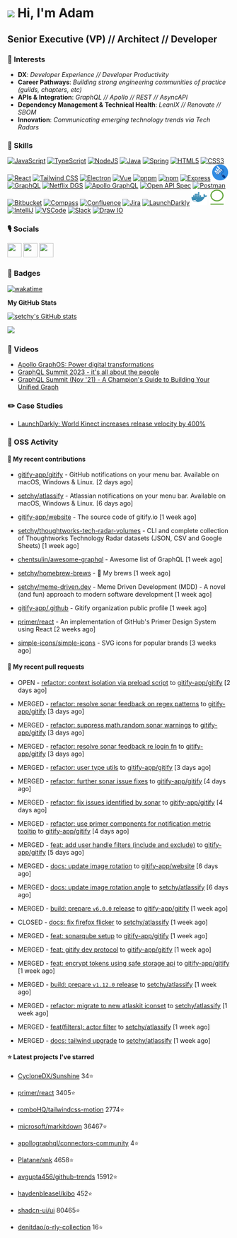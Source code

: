 ![](https://user-images.githubusercontent.com/18350557/176309783-0785949b-9127-417c-8b55-ab5a4333674e.gif) Hi, I'm Adam
============================================================================================================================

Senior Executive (VP) // Architect // Developer
-----------------------------------------------

### 🔭 Interests

- **DX**: *Developer Experience // Developer Productivity*
- **Career Pathways**: *Building strong engineering communities of practice (guilds, chapters, etc)*
- **APIs & Integration**: *GraphQL // Apollo // REST // AsyncAPI*
- **Dependency Management & Technical Health**: *LeanIX // Renovate // SBOM*
- **Innovation**: *Communicating emerging technology trends via Tech Radars*

### 💪 Skills

<p align="left">
  <a href="https://developer.mozilla.org/en-US/docs/Web/JavaScript" target="_blank" rel="noreferrer"><img src="https://raw.githubusercontent.com/danielcranney/readme-generator/main/public/icons/skills/javascript-colored.svg" width="36" height="36" alt="JavaScript" /></a>
  <a href="https://www.typescriptlang.org/" target="_blank" rel="noreferrer"><img src="https://raw.githubusercontent.com/danielcranney/readme-generator/main/public/icons/skills/typescript-colored.svg" width="36" height="36" alt="TypeScript" /></a>
  <a href="https://nodejs.org/en/" target="_blank" rel="noreferrer"><img src="https://raw.githubusercontent.com/danielcranney/readme-generator/main/public/icons/skills/nodejs-colored.svg" width="36" height="36" alt="NodeJS" /></a>
  <a href="https://www.oracle.com/java/" target="_blank" rel="noreferrer"><img src="https://raw.githubusercontent.com/danielcranney/readme-generator/main/public/icons/skills/java-colored.svg" width="36" height="36" alt="Java" /></a>
  <a href="https://spring.io/" target="_blank" rel="noreferrer"><img src="https://cdn.worldvectorlogo.com/logos/spring-3.svg" width="36" height="36" alt="Spring" /></a> 
  <a href="https://developer.mozilla.org/en-US/docs/Glossary/HTML5" target="_blank" rel="noreferrer"><img src="https://raw.githubusercontent.com/danielcranney/readme-generator/main/public/icons/skills/html5-colored.svg" width="36" height="36" alt="HTML5" /></a>
  <a href="https://www.w3.org/TR/CSS/#css" target="_blank" rel="noreferrer"><img src="https://raw.githubusercontent.com/danielcranney/readme-generator/main/public/icons/skills/css3-colored.svg" width="36" height="36" alt="CSS3" /></a>
  <a href="https://react.dev/" target="_blank" rel="noreferrer"><img src="https://cdn.worldvectorlogo.com/logos/react-2.svg" width="36" height="36" alt="React" /></a>
  <a href="https://tailwindcss.com/" target="_blank" rel="noreferrer"><img src="https://cdn.worldvectorlogo.com/logos/tailwind-css-2.svg" width="36" height="36" alt="Tailwind CSS" /></a>
  <a href="https://www.electronjs.org/" target="_blank" rel="noreferrer"><img src="https://cdn.worldvectorlogo.com/logos/electron-1.svg" width="36" height="36" alt="Electron" /></a>
  <a href="https://vuejs.org/" target="_blank" rel="noreferrer"><img src="https://cdn.worldvectorlogo.com/logos/vue-9.svg" width="36" height="36" alt="Vue" /></a>
  <a href="https://pnpm.io/" target="_blank" rel="noreferrer"><img src="https://encrypted-tbn0.gstatic.com/images?q=tbn:ANd9GcSGcwBnoTNg212cvEclMX-_qRw_P-_odFp3aafVal77Hg&s" width="36" height="36" alt="pnpm" /></a>
  <a href="https://www.npmjs.com/" target="_blank" rel="noreferrer"><img src="https://cdn.worldvectorlogo.com/logos/npm-square-red-1.svg" width="36" height="36" alt="npm" /></a>
  <a href="https://expressjs.com/" target="_blank" rel="noreferrer"><img src="https://raw.githubusercontent.com/danielcranney/readme-generator/main/public/icons/skills/express-colored.svg" width="36" height="36" alt="Express" /></a>
  <a href="https://docs.renovatebot.com/" target="_blank" rel="noreferrer"><img src="https://raw.githubusercontent.com/renovatebot/renovate/refs/heads/main/docs/usage/assets/images/logo.png" width="36" height="36" alt="Renovate" /></a>
  <a href="https://graphql.org/" target="_blank" rel="noreferrer"><img src="https://raw.githubusercontent.com/danielcranney/readme-generator/main/public/icons/skills/graphql-colored.svg" width="36" height="36" alt="GraphQL" /></a>
  <a href="https://netflix.github.io/dgs/" target="_blank" rel="noreferrer"><img src="https://raw.githubusercontent.com/Netflix/dgs/main/docs/images/dgs-framework-brand/Icon/dgs-icon--blue.svg" width="36" height="36" alt="Netflix DGS" /></a>
  <a href="https://apollographql.com/" target="_blank" rel="noreferrer"><img src="https://cdn.worldvectorlogo.com/logos/apollo-graphql-compact.svg" width="36" height="36" alt="Apollo GraphQL" /></a>
  <a href="https://swagger.io/specification/" target="_blank" rel="noreferrer"><img src="https://cdn.worldvectorlogo.com/logos/openapi-1.svg" width="36" height="36" alt="Open API Spec" /></a>
  <a href="https://www.postman.com//" target="_blank" rel="noreferrer"><img src="https://cdn.worldvectorlogo.com/logos/postman.svg" width="36" height="36" alt="Postman" /></a>
  <a href="https://www.atlassian.com/software/bitbucket" target="_blank" rel="noreferrer"><img src="https://cdn.worldvectorlogo.com/logos/bitbucket-icon.svg" width="36" height="36" alt="Bitbucket" /></a>
  <a href="https://www.atlassian.com/software/compass" target="_blank" rel="noreferrer"><img src="https://cdn.worldvectorlogo.com/logos/atlassian-compass-1.svg" width="36" height="36" alt="Compass" /></a>
  <a href="https://www.atlassian.com/software/confluence" target="_blank" rel="noreferrer"><img src="https://cdn.worldvectorlogo.com/logos/confluence-1.svg" width="36" height="36" alt="Confluence" /></a>
  <a href="https://www.atlassian.com/software/jira" target="_blank" rel="noreferrer"><img src="https://cdn.worldvectorlogo.com/logos/jira-1.svg" width="36" height="36" alt="Jira" /></a>
  <a href="https://launchdarkly.com/" target="_blank" rel="noreferrer"><img src="https://cdn.worldvectorlogo.com/logos/launchdarkly-2.svg" width="36" height="36" alt="LaunchDarkly" /></a>
  <a href="https://docker.com/" target="_blank" rel="noreferrer"><img src="https://raw.githubusercontent.com/nx211/homer-icons/master/png/docker.png" width="36" height="36" alt="Docker" /></a>
  <a href="https://jfrog.com/artifactory/" target="_blank" rel="noreferrer"><img src="https://raw.githubusercontent.com/nx211/homer-icons/master/png/artifactory.png" width="36" height="36" alt="Artifactory" /></a>
  <a href="https://www.jetbrains.com/idea/" target="_blank" rel="noreferrer"><img src="https://cdn.worldvectorlogo.com/logos/intellij-idea-1.svg" width="36" height="36" alt="IntelliJ" /></a>
  <a href="https://code.visualstudio.com/" target="_blank" rel="noreferrer"><img src="https://cdn.worldvectorlogo.com/logos/visual-studio-code-1.svg" width="36" height="36" alt="VSCode" /></a>
  <a href="https://slack.com/" target="_blank" rel="noreferrer"><img src="https://cdn.worldvectorlogo.com/logos/slack-new-logo.svg" width="36" height="36" alt="Slack" /></a>
  <a href="https://drawio-app.com/" target="_blank" rel="noreferrer"><img src="https://cdn.worldvectorlogo.com/logos/draw-io.svg" width="36" height="36" alt="Draw IO" /></a>
</p>

                      

### 🎙️ Socials
                  
<p align="left">
  <a href="https://www.github.com/setchy" target="_blank" rel="noreferrer"><img src="https://raw.githubusercontent.com/danielcranney/readme-generator/main/public/icons/socials/github.svg" width="32" height="32" /></a>
  <a href="https://www.linkedin.com/in/adamsetch" target="_blank" rel="noreferrer"><img src="https://raw.githubusercontent.com/danielcranney/readme-generator/main/public/icons/socials/linkedin.svg" width="32" height="32" /></a>
  <a href="https://www.twitter.com/setchy87" target="_blank" rel="noreferrer"><img src="https://raw.githubusercontent.com/danielcranney/readme-generator/main/public/icons/socials/twitter.svg" width="32" height="32" /></a>
</p>

### 📛 Badges

[![wakatime](https://wakatime.com/badge/user/2b948ae2-4be1-4020-8a57-7de60b53fe1d.svg)](https://wakatime.com/@2b948ae2-4be1-4020-8a57-7de60b53fe1d)

<b>My GitHub Stats</b>

<a href="http://www.github.com/setchy"><img src="https://github-readme-stats.vercel.app/api?username=setchy&show_icons=true&hide=&count_private=true&title_color=0891b2&text_color=ffffff&icon_color=0891b2&bg_color=1c1917&hide_border=true&show_icons=true" alt="setchy's GitHub stats" /></a>

<a href="http://www.github.com/setchy"><img src="https://github-readme-streak-stats.herokuapp.com/?user=setchy&stroke=ffffff&background=1c1917&ring=0891b2&fire=0891b2&currStreakNum=ffffff&currStreakLabel=0891b2&sideNums=ffffff&sideLabels=ffffff&dates=ffffff&hide_border=true" /></a>

### 📼 Videos

- [Apollo GraphOS: Power digital transformations](https://www.apollographql.com/enterprise?wvideo=4fu2lsjssc)
- [GraphQL Summit 2023 - it's all about the people](https://www.youtube.com/watch?v=090IWEcHbJc)
- [GraphQL Summit (Nov '21) - A Champion's Guide to Building Your Unified Graph](https://www.apollographql.com/events/roundtable/graphql-summit-november-2021/a-champions-guide-to-building-your-unified-graph)

### ✏️ Case Studies

- [LaunchDarkly: World Kinect increases release velocity by 400%](https://launchdarkly.com/case-studies/world-kinect/)

### 🎯 OSS Activity
#### 🚀 My recent contributions



- [gitify-app/gitify](https://github.com/gitify-app/gitify) - GitHub notifications on your menu bar. Available on macOS, Windows &amp; Linux. [2 days ago]

- [setchy/atlassify](https://github.com/setchy/atlassify) - Atlassian notifications on your menu bar. Available on macOS, Windows &amp; Linux.  [6 days ago]

- [gitify-app/website](https://github.com/gitify-app/website) - The source code of gitify.io [1 week ago]

- [setchy/thoughtworks-tech-radar-volumes](https://github.com/setchy/thoughtworks-tech-radar-volumes) - CLI and complete collection of Thoughtworks Technology Radar datasets (JSON, CSV and Google Sheets) [1 week ago]

- [chentsulin/awesome-graphql](https://github.com/chentsulin/awesome-graphql) - Awesome list of GraphQL [1 week ago]

- [setchy/homebrew-brews](https://github.com/setchy/homebrew-brews) - 🍻 My brews [1 week ago]

- [setchy/meme-driven.dev](https://github.com/setchy/meme-driven.dev) - Meme Driven Development (MDD) - A novel (and fun) approach to modern software development [1 week ago]

- [gitify-app/.github](https://github.com/gitify-app/.github) - Gitify organization public profile [1 week ago]

- [primer/react](https://github.com/primer/react) - An implementation of GitHub&#39;s Primer Design System using React [2 weeks ago]

- [simple-icons/simple-icons](https://github.com/simple-icons/simple-icons) - SVG icons for popular brands [3 weeks ago]

#### 🎉 My recent pull requests



- OPEN - [refactor: context isolation via preload script](https://github.com/gitify-app/gitify/pull/1826) to [gitify-app/gitify](https://github.com/gitify-app/gitify) [2 days ago]

- MERGED - [refactor: resolve sonar feedback on regex patterns](https://github.com/gitify-app/gitify/pull/1825) to [gitify-app/gitify](https://github.com/gitify-app/gitify) [3 days ago]

- MERGED - [refactor: suppress math.random sonar warnings](https://github.com/gitify-app/gitify/pull/1824) to [gitify-app/gitify](https://github.com/gitify-app/gitify) [3 days ago]

- MERGED - [refactor: resolve sonar feedback re login fn](https://github.com/gitify-app/gitify/pull/1823) to [gitify-app/gitify](https://github.com/gitify-app/gitify) [3 days ago]

- MERGED - [refactor: user type utils](https://github.com/gitify-app/gitify/pull/1820) to [gitify-app/gitify](https://github.com/gitify-app/gitify) [3 days ago]

- MERGED - [refactor: further sonar issue fixes](https://github.com/gitify-app/gitify/pull/1819) to [gitify-app/gitify](https://github.com/gitify-app/gitify) [4 days ago]

- MERGED - [refactor: fix issues identified by sonar](https://github.com/gitify-app/gitify/pull/1818) to [gitify-app/gitify](https://github.com/gitify-app/gitify) [4 days ago]

- MERGED - [refactor: use primer components for notification metric tooltip](https://github.com/gitify-app/gitify/pull/1814) to [gitify-app/gitify](https://github.com/gitify-app/gitify) [4 days ago]

- MERGED - [feat: add user handle filters (include and exclude)](https://github.com/gitify-app/gitify/pull/1813) to [gitify-app/gitify](https://github.com/gitify-app/gitify) [5 days ago]

- MERGED - [docs: update image rotation](https://github.com/gitify-app/website/pull/337) to [gitify-app/website](https://github.com/gitify-app/website) [6 days ago]

- MERGED - [docs: update image rotation angle](https://github.com/setchy/atlassify/pull/609) to [setchy/atlassify](https://github.com/setchy/atlassify) [6 days ago]

- MERGED - [build: prepare `v6.0.0` release](https://github.com/gitify-app/gitify/pull/1806) to [gitify-app/gitify](https://github.com/gitify-app/gitify) [1 week ago]

- CLOSED - [docs: fix firefox flicker](https://github.com/setchy/atlassify/pull/607) to [setchy/atlassify](https://github.com/setchy/atlassify) [1 week ago]

- MERGED - [feat: sonarqube setup](https://github.com/gitify-app/gitify/pull/1805) to [gitify-app/gitify](https://github.com/gitify-app/gitify) [1 week ago]

- MERGED - [feat: gitify dev protocol](https://github.com/gitify-app/gitify/pull/1801) to [gitify-app/gitify](https://github.com/gitify-app/gitify) [1 week ago]

- MERGED - [feat: encrypt tokens using safe storage api](https://github.com/gitify-app/gitify/pull/1800) to [gitify-app/gitify](https://github.com/gitify-app/gitify) [1 week ago]

- MERGED - [build: prepare `v1.12.0` release](https://github.com/setchy/atlassify/pull/595) to [setchy/atlassify](https://github.com/setchy/atlassify) [1 week ago]

- MERGED - [refactor: migrate to new atlaskit iconset](https://github.com/setchy/atlassify/pull/594) to [setchy/atlassify](https://github.com/setchy/atlassify) [1 week ago]

- MERGED - [feat(filters): actor filter](https://github.com/setchy/atlassify/pull/591) to [setchy/atlassify](https://github.com/setchy/atlassify) [1 week ago]

- MERGED - [docs: tailwind upgrade](https://github.com/setchy/atlassify/pull/581) to [setchy/atlassify](https://github.com/setchy/atlassify) [1 week ago]

#### ⭐ Latest projects I've starred



- [CycloneDX/Sunshine](https://github.com/CycloneDX/Sunshine) 34⭐

- [primer/react](https://github.com/primer/react) 3405⭐

- [romboHQ/tailwindcss-motion](https://github.com/romboHQ/tailwindcss-motion) 2774⭐

- [microsoft/markitdown](https://github.com/microsoft/markitdown) 36467⭐

- [apollographql/connectors-community](https://github.com/apollographql/connectors-community) 4⭐

- [Platane/snk](https://github.com/Platane/snk) 4658⭐

- [avgupta456/github-trends](https://github.com/avgupta456/github-trends) 15912⭐

- [haydenbleasel/kibo](https://github.com/haydenbleasel/kibo) 452⭐

- [shadcn-ui/ui](https://github.com/shadcn-ui/ui) 80465⭐

- [denitdao/o-rly-collection](https://github.com/denitdao/o-rly-collection) 16⭐



